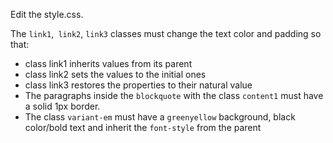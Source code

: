 
Edit the style.css.

The `link1`,` link2`, `link3` classes must change the text color and padding so that:
- class link1 inherits values from its parent
- class link2 sets the values to the initial ones
- class link3 restores the properties to their natural value
- The paragraphs inside the `blockquote` with the class `content1` must have a solid 1px border.
- The class `variant-em` must have a `greenyellow` background, black color/bold text and inherit the `font-style` from the parent
